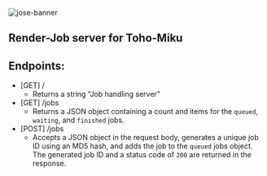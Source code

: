 ![jose-banner](https://github.com/JanGross/toho-jose/assets/13641301/39ec06b4-342e-4353-a6d4-6fc622321566)

## Render-Job server for Toho-Miku
## Endpoints:
- [GET] / 
  - Returns a string "Job handling server"
- [GET] /jobs  
  - Returns a JSON object containing a count and items for the `queued`, `waiting`, and `finished` jobs.
- [POST] /jobs  
  - Accepts a JSON object in the request body, generates a unique job ID using an MD5 hash, and adds the job to the `queued` jobs object. The generated job ID and a status code of `200` are returned in the response.
